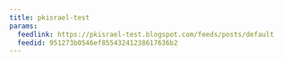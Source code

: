 ```yaml
---
title: pkisrael-test
params:
  feedlink: https://pkisrael-test.blogspot.com/feeds/posts/default
  feedid: 951273b0546ef85543241238617636b2
---
```

